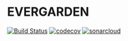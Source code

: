 # EVERGARDEN
[![Build Status](https://travis-ci.com/GostShell/Evergarden.svg?branch=master)](https://travis-ci.com/GostShell/Evergarden)
[![codecov](https://codecov.io/gh/GostShell/Evergarden/branch/master/graph/badge.svg)](https://codecov.io/gh/GostShell/Evergarden)
[![sonarcloud](https://sonarcloud.io/api/project_badges/measure?project=Evergarden&metric=alert_status)](https://sonarcloud.io/dashboard?id=Evergarden)
